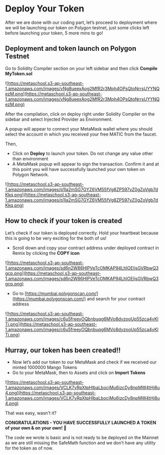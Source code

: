 # Deploy Your Token

After we are done with our coding part, let’s proceed to deployment where we will be launching our token on Polygon testnet, just some clicks left before launching your token, 5 more mins to go!

## Deployment and token launch on Polygon Testnet

Go to Solidity Compiler section on your left sidebar and then click **Compile MyToken.sol**

![https://metaschool.s3-ap-southeast-1.amazonaws.com/images/vNg8ueexAog2MfR2r3Mph4OPsQtoNrrsUYYNQezM.png](https://metaschool.s3-ap-southeast-1.amazonaws.com/images/vNg8ueexAog2MfR2r3Mph4OPsQtoNrrsUYYNQezM.png)

After the compilation, click on deploy right under Solidity Compiler on the sidebar and select Injected Provider as Environment.

A popup will appear to connect your MetaMask wallet where you should select the account in which you received your free MATIC from the faucet.

Then,

- Click on **Deploy** to launch your token. Do not change any value other than environment
- A MetaMask popup will appear to sign the transaction. Confirm it and at this point you will have successfully launched your own token on Polygon Network.

![https://metaschool.s3-ap-southeast-1.amazonaws.com/images/p1Ia2mSG7GYZ6VM55fVg8ZP597vZ0gZoVgb7dKkq.png](https://metaschool.s3-ap-southeast-1.amazonaws.com/images/p1Ia2mSG7GYZ6VM55fVg8ZP597vZ0gZoVgb7dKkq.png)

## How to check if your token is created

Let’s check if our token is deployed correctly. Hold your heartbeat because this is going to be very exciting for the both of us!

- Scroll down and copy your contract address under deployed contract in Remix by clicking the **COPY icon**

![https://metaschool.s3-ap-southeast-1.amazonaws.com/images/sd6n2W86HlPVeTcOMKAP94LhIOEljsGVRbwQ3gcp.png](https://metaschool.s3-ap-southeast-1.amazonaws.com/images/sd6n2W86HlPVeTcOMKAP94LhIOEljsGVRbwQ3gcp.png)

- Go to [https://mumbai.polygonscan.com/](https://mumbai.polygonscan.com/) and search for your contract address

![https://metaschool.s3-ap-southeast-1.amazonaws.com/images/c6u5freeyOQbnbuqg6MVo8dyzooUp55zca4vKITi.png](https://metaschool.s3-ap-southeast-1.amazonaws.com/images/c6u5freeyOQbnbuqg6MVo8dyzooUp55zca4vKITi.png)

## Hurray, our token has been created!!

- Now let’s add our token to our MetaMask and check if we received our minted 1000000 Mango Tokens
- Go to your MetaMask, then to Assets and click on **Import Tokens**

![https://metaschool.s3-ap-southeast-1.amazonaws.com/images/VCLK7vRpXtpHlbaLbocjMu6izcDy8npMW4tHj8u4.png](https://metaschool.s3-ap-southeast-1.amazonaws.com/images/VCLK7vRpXtpHlbaLbocjMu6izcDy8npMW4tHj8u4.png)

That was easy, wasn't it?

**CONGRATULATIONS - YOU HAVE SUCCESSFULLY LAUNCHED A TOKEN of your own & on your own! 🥳**

The code we wrote is basic and is not ready to be deployed on the Mainnet as we are still missing the SafeMath function and we don’t have any utility for the token as of now.
